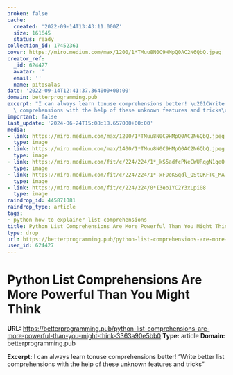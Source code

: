 ```yaml
---
broken: false
cache:
  created: '2022-09-14T13:43:11.000Z'
  size: 161645
  status: ready
collection_id: 17452361
cover: https://miro.medium.com/max/1200/1*TMuu8N0C9HMpQ0AC2N6QbQ.jpeg
creator_ref:
  _id: 624427
  avatar: ''
  email: ''
  name: pitosalas
date: '2022-09-14T12:41:37.364000+00:00'
domain: betterprogramming.pub
excerpt: "I can always learn tonuse comprehensions better! \u201CWrite better list\
  \ comprehensions with the help of these unknown features and tricks\u201D"
important: false
last_update: '2024-06-24T15:08:18.657000+00:00'
media:
- link: https://miro.medium.com/max/1200/1*TMuu8N0C9HMpQ0AC2N6QbQ.jpeg
  type: image
- link: https://miro.medium.com/max/1400/1*TMuu8N0C9HMpQ0AC2N6QbQ.jpeg
  type: image
- link: https://miro.medium.com/fit/c/224/224/1*_kS5adfcPNeCWURqgN1qeQ.png
  type: image
- link: https://miro.medium.com/fit/c/224/224/1*-xFDeKSqdl_QStQKFTC_MA.jpeg
  type: image
- link: https://miro.medium.com/fit/c/224/224/0*I3eo1YC2Y3xLpi08
  type: image
raindrop_id: 445871081
raindrop_type: article
tags:
- python how-to explainer list-comprehensions
title: Python List Comprehensions Are More Powerful Than You Might Think
type: drop
url: https://betterprogramming.pub/python-list-comprehensions-are-more-powerful-than-you-might-think-3363a90e5bb0
user_id: 624427
---
```


# Python List Comprehensions Are More Powerful Than You Might Think

**URL:** https://betterprogramming.pub/python-list-comprehensions-are-more-powerful-than-you-might-think-3363a90e5bb0
**Type:** article
**Domain:** betterprogramming.pub

**Excerpt:** I can always learn tonuse comprehensions better! “Write better list comprehensions with the help of these unknown features and tricks”
